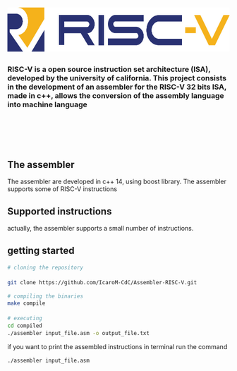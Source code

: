 <h1 align=center>
<img height="100em" src="https://github.com/IcaroM-CdC/Assembler-RISC-V/blob/stable/imgs/riscv.png" />
</h1>


### RISC-V is a open source instruction set architecture (ISA), developed by the university of california. This project consists in the development of an assembler for the RISC-V 32 bits ISA, made in c++, allows the conversion of the assembly language into machine language

<br>
<br>
<br>
<br>

## The assembler
The assembler are developed in c++ 14, using boost library. The assembler supports some of RISC-V instructions

## Supported instructions

actually, the assembler supports a small number of instructions.

## getting started

``` bash
# cloning the repository

git clone https://github.com/IcaroM-CdC/Assembler-RISC-V.git
```

``` bash
# compiling the binaries
make compile

# executing
cd compiled
./assembler input_file.asm -o output_file.txt
```
if you want to print the assembled instructions in terminal run the command

``` bash
./assembler input_file.asm
```


